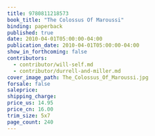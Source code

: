 ```yaml
---
title: 9780811218573
book_title: "The Colossus Of Maroussi"
binding: paperback
published: true
date: 2010-04-01T05:00:00-04:00
publication_date: 2010-04-01T05:00:00-04:00
show_in_forthcoming: false
contributors:
  - contributor/will-self.md
  - contributor/durrell-and-miller.md
cover_image_path: The_Colossus_Of_Maroussi.jpg
forsale: false
saleprice:
shipping_charge:
price_us: 14.95
price_cn: 16.00
trim_size: 5x7
page_count: 240
---
```


